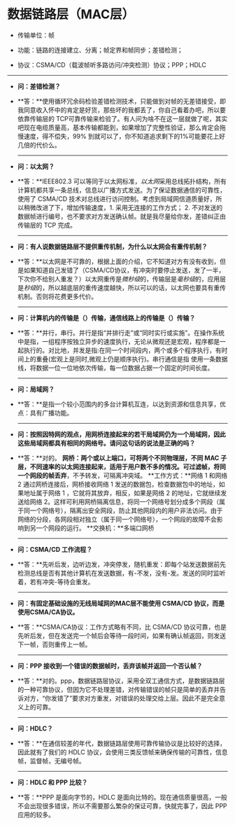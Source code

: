 # 数据链路层（MAC层）

* 传输单位：帧

* 功能：链路的连接建立、分离；帧定界和帧同步；差错检测；

* 协议：CSMA/CD（载波帧听多路访问/冲突检测）协议；PPP；HDLC

****

* **问：差错检测？**

* **答：**使用循环冗余码检验差错检测技术，只能做到对帧的无差错接受，即我同意收入怀中的肯定是好货，那些坏的我都丢了，你自己看着办吧，所以要依靠传输层的 TCP可靠传输来检验了。有人问为啥不在这一层就做了呢，其实吧现在电缆质量高，基本传输都能到，如果增加了完整性验证，那么肯定会拖慢速度，得不偿失，99% 到就可以了，你不知道追求剩下的1%可能要花上好几倍的代价么。

  ****

* **问：以太网？**

* **答：**IEEE802.3 可以等同于以太网标准，*以太网*采用总线拓扑结构，所有计算机都共享一条总线，信息以广播方式发送。为了保证数据通信的可靠性，使用了 CSMA/CD 技术对总线进行访问控制。考虑到局域网信道质量好，所以稍微改进了下，增加传输速度，1. 采用无连接的工作方式； 2. 不对发送的数据帧进行编号，也不要求对方发送确认帧。就是我尽量给你发，差错纠正由传输层的 TCP 完成。

  ****

* **问：有人说数据链路层不提供重传机制，为什么以太网会有重传机制？**

* **答：**以太网是不可靠的，根据上面的介绍，它不知道对方有没有收到，但是如果知道自己发错了（CSMA/CD协议，有冲突时要停止发送，发了一半，下次你不给别人重发？）以太网重传是*微秒级*的，传输层是*毫秒级*的，应用层是*秒级*的，所以越底层的重传速度越快，所以可以的话，以太网也要具有重传机制。否则将花费更多代价。

  ****

* **问：计算机内的传输是（）传输，通信线路上的传输是（）传输？**

* **答：**并行，串行。并行是指“并排行走”或“同时实行或实施”。在操作系统中是指，一组程序按独立异步的速度执行，无论从微观还是宏观，程序都是一起执行的。对比地，并发是指:在同一个时间段内，两个或多个程序执行，有时间上的重叠(宏观上是同时,微观上仍是顺序执行)。串行通信是指 使用一条数据线，将数据一位一位地依次传输，每一位数据占据一个固定的时间长度。

  ****


* **问：局域网？**

* **答：**是指一个较小范围内的多台计算机互连，以达到资源和信息共享，优点：具有广播功能。

  ****


* **问：按照因特网的观点，用网桥连接起来的若干局域网仍为一个局域网，因此这些局域网都具有相同的网络号。请问这句话的说法是正确的吗？**

* **答：**对的。
  **网桥：**两个或以上端口，可将两个不同物理层，不同 MAC 子层，不同速率的以太网连接起来，适用于用户数不多的情况。可过滤帧，将同一个网段的帧**丢弃**，不予转发，可隔离冲突域。
  **工作方式：**网络 1 和网络 2 通过网桥连接后，网桥接收网络 1 发送的数据包，检查数据包中的地址，如果地址属于网络 1 ，它就将其放弃，相反，如果是网络 2 的地址，它就继续发送给网络 2。这样可利用网桥隔离信息，将同一个网络号划分成多个网段（属于同一个网络号），隔离出安全网段，防止其他网段内的用户非法访问。由于网络的分段，各网段相对独立（属于同一个网络号），一个网段的故障不会影响到另一个网段的运行。
  **交换机：**多端口网桥

  ****


* **问：CSMA/CD 工作流程？**

* **答：**先听后发，边听边发，冲突停发，随机重发：即每个站发送数据前先检测总线是否有其他计算机在发送数据，有-不发，没有-发。发送的同时监听着，若有冲突-等待会重发。

  ****

* **问：有固定基础设施的无线局域网的MAC层不能使用 CSMA/CD 协议，而是使用CSMA/CA协议。**

* **答：**CSMA/CA协议：工作方式略有不同，比 CSMA/CD 协议可靠，也是先听后发，但在发送完一个帧后会等待一段时间，如果有确认帧返回，则发送下一帧，否则重传上一帧。

  ****

* **问：PPP 接收到一个错误的数据帧时，丢弃该帧并返回一个否认帧？**

* **答：**对的。ppp，数据链路层协议，采用全双工通信方式，是数据链路层的一种可靠协议，但因为它不处理差错，对传输错误的帧只是简单的丢弃并告诉对方，“你发错了”要求对方重发，对错误的处理交给上层。因此不是完全意义上的可靠。

  ****

* **问：HDLC？**

* **答：**在通信较差的年代，数据链路层使用可靠传输协议是比较好的选择，因此就有了我们的 HDLC 协议，会使用三类反馈帧来确保传输的可靠性，信息帧，监督帧，无编号帧。

  ****

* **问：HDLC 和 PPP 比较？**

* **答：**PPP 是面向字节的，HDLC 是面向比特的。现在通信质量很高，一般不会出现很多错误，所以不需要那么繁杂的保证可靠，快就完事了，因此 PPP 应用的较多。

